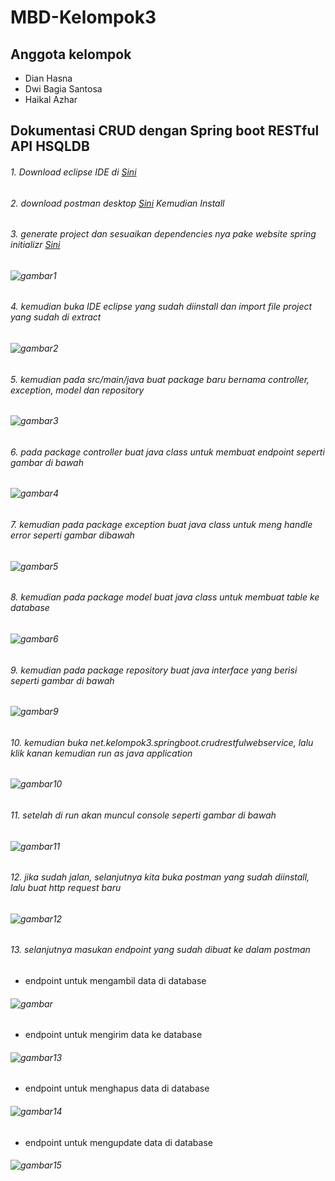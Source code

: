 # MBD-Kelompok3

## Anggota kelompok
- Dian Hasna
- Dwi Bagia Santosa
- Haikal Azhar

## Dokumentasi CRUD dengan Spring boot RESTful API HSQLDB

###### 1. Download eclipse IDE di [Sini](https://www.postman.com/downloads/)
###### 2. download postman desktop [Sini](https://www.postman.com/downloads/) Kemudian Install
###### 3. generate project dan sesuaikan dependencies nya pake website spring initializr [Sini](https://start.spring.io/)
###### ![gambar1](https://github.com/DwiBagiaSantosa/MBD-Kelompok3/blob/main/Dokumentasi/WhatsApp%20Image%202022-12-16%20at%205.17.58%20PM.jpeg)
###### 4. kemudian buka IDE eclipse yang sudah diinstall dan import file project yang sudah di extract 
###### ![gambar2](https://github.com/DwiBagiaSantosa/MBD-Kelompok3/blob/main/Dokumentasi/eclipse.png)
###### 5. kemudian pada src/main/java buat package baru bernama controller, exception, model dan repository
###### ![gambar3](https://github.com/DwiBagiaSantosa/MBD-Kelompok3/blob/main/Dokumentasi/buatpackage.png)
###### 6. pada package controller buat java class untuk membuat endpoint seperti gambar di bawah
###### ![gambar4](https://github.com/DwiBagiaSantosa/MBD-Kelompok3/blob/main/Dokumentasi/package%20controller.png)
###### 7. kemudian pada package exception buat java class untuk meng handle error seperti gambar dibawah
###### ![gambar5](https://github.com/DwiBagiaSantosa/MBD-Kelompok3/blob/main/Dokumentasi/package%20exception.png)
###### 8. kemudian pada package model buat java class untuk membuat table ke database
###### ![gambar6](https://github.com/DwiBagiaSantosa/MBD-Kelompok3/blob/main/Dokumentasi/package%20model.png)
###### 9. kemudian pada package repository buat java interface yang berisi seperti gambar di bawah
###### ![gambar9](https://github.com/DwiBagiaSantosa/MBD-Kelompok3/blob/main/Dokumentasi/gambar9.png)
###### 10. kemudian buka net.kelompok3.springboot.crudrestfulwebservice, lalu klik kanan kemudian run as java application
###### ![gambar10](https://github.com/DwiBagiaSantosa/MBD-Kelompok3/blob/main/Dokumentasi/gambar10.png)
###### 11. setelah di run akan muncul console seperti gambar di bawah
###### ![gambar11](https://github.com/DwiBagiaSantosa/MBD-Kelompok3/blob/main/Dokumentasi/gambar11.png)
###### 12. jika sudah jalan, selanjutnya kita buka postman yang sudah diinstall, lalu buat http request baru
###### ![gambar12](https://github.com/DwiBagiaSantosa/MBD-Kelompok3/blob/main/Dokumentasi/gambar12.png)
###### 13. selanjutnya masukan endpoint yang sudah dibuat ke dalam postman
- endpoint untuk mengambil data di database
###### ![gambar](https://github.com/DwiBagiaSantosa/MBD-Kelompok3/blob/main/Dokumentasi/endpoin%20get%20tabel.png)
- endpoint untuk mengirim data ke database
###### ![gambar13](https://github.com/DwiBagiaSantosa/MBD-Kelompok3/blob/main/Dokumentasi/endpoin%20post%20ke%20tabel.png)
- endpoint untuk menghapus data di database
###### ![gambar14](https://github.com/DwiBagiaSantosa/MBD-Kelompok3/blob/main/Dokumentasi/endpoin%20del%20data%20tabel.png)
- endpoint untuk mengupdate data di database
###### ![gambar15](https://github.com/DwiBagiaSantosa/MBD-Kelompok3/blob/main/Dokumentasi/endpoin%20updt%20tabel.png)
